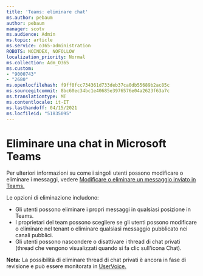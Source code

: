 ```yaml
---
title: 'Teams: eliminare chat'
ms.author: pebaum
author: pebaum
manager: scotv
ms.audience: Admin
ms.topic: article
ms.service: o365-administration
ROBOTS: NOINDEX, NOFOLLOW
localization_priority: Normal
ms.collection: Adm_O365
ms.custom:
- "9000743"
- "2680"
ms.openlocfilehash: f9ff0fcc734361d733deb37ca0db55689b2ac85c
ms.sourcegitcommit: 8bc60ec34bc1e40685e3976576e04a2623f63a7c
ms.translationtype: MT
ms.contentlocale: it-IT
ms.lasthandoff: 04/15/2021
ms.locfileid: "51835095"
---
```

# <a name="delete-a-chat-in-microsoft-teams"></a>Eliminare una chat in Microsoft Teams

Per ulteriori informazioni su come i singoli utenti possono modificare o eliminare i messaggi, vedere [Modificare o eliminare un messaggio inviato in Teams.](https://support.office.com/article/5f1fe604-a900-4a07-b8b7-8cf70ed6b263) 

Le opzioni di eliminazione includono:

- Gli utenti possono eliminare i propri messaggi in qualsiasi posizione in Teams.
- I proprietari del team possono scegliere se gli utenti possono modificare o eliminare nel tenant o eliminare qualsiasi messaggio pubblicato nei canali pubblici.
- Gli utenti possono nascondere o disattivare i thread di chat privati (thread che vengono visualizzati quando si fa clic sull'icona Chat).

**Nota:** La possibilità di eliminare thread di chat privati è ancora in fase di revisione e può essere monitorata in [UserVoice.](https://microsoftteams.uservoice.com/forums/555103-public/suggestions/33535006-delete-private-chat-threads) 